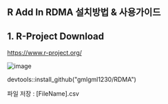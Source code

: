 ## R Add In RDMA 설치방법 & 사용가이드

## 1. R-Project Download

https://www.r-project.org/

![image](/uploads/50763cdb1495661c94cfe6a7c835d084/image.png)

devtools::install_github("gmlgml1230/RDMA")

파일 저장 : [FileName].csv
